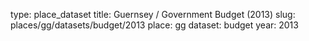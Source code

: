 type: place_dataset
title: Guernsey / Government Budget (2013)
slug: places/gg/datasets/budget/2013
place: gg
dataset: budget
year: 2013
